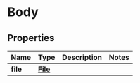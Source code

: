 # Body

## Properties
Name | Type | Description | Notes
------------ | ------------- | ------------- | -------------
**file** | [**File**](File.md) |  | 
